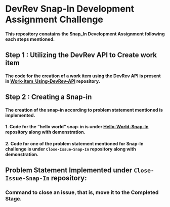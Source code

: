 # DevRev Snap-In Development Assignment Challenge
#### This repository conatains the Snap_In Development Assignment following each steps mentioned.

## Step 1 : Utilizing the DevRev API to Create work item
#### The code for the creation of a work item using the DevRev API is present in [Work-Item_Using-DevRev-API](https://github.com/Swasthik-Ashok-Shetty/devrev/tree/main/Work-Item_Using-DevRev-API) repository.

## Step 2 : Creating a Snap-in
#### The creation of the snap-in according to problem statement mentioned is implemented.
#### 1. Code for the "hello world" snap-in is under [Hello-World-Snap-In](https://github.com/Swasthik-Ashok-Shetty/devrev/tree/main/Hello-World-Snap-In) repository along with demonstration.
#### 2. Code for one of the problem statement mentioned for Snap-In challenge is under `Close-Issue-Snap-In` repository along with demonstration. 

## Problem Statement Implemented under `Close-Issue-Snap-In` repository:
### Command to close an issue, that is, move it to the Completed Stage.
